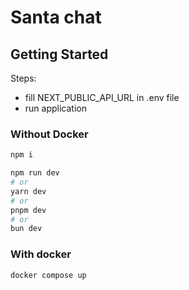 # Santa chat
## Getting Started

Steps:
* fill NEXT_PUBLIC_API_URL in .env file
* run application

### Without Docker
```bash
npm i

npm run dev
# or
yarn dev
# or
pnpm dev
# or
bun dev
```
### With docker
```
docker compose up
```
